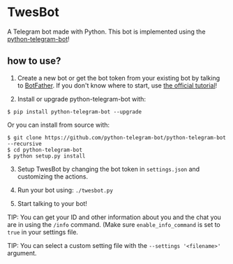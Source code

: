 # TwesBot
A Telegram bot made with Python. This bot is implemented using the
[python-telegram-bot](https://github.com/python-telegram-bot/python-telegram-bot)!


## how to use?
1. Create a new bot or get the bot token from your existing bot by talking to
[BotFather](https://telegram.me/BotFather). If you don't know where to start, 
use [the official tutorial](https://core.telegram.org/bots#6-botfather)!

2. Install or upgrade python-telegram-bot with:
```
$ pip install python-telegram-bot --upgrade
```
Or you can install from source with:
```
$ git clone https://github.com/python-telegram-bot/python-telegram-bot --recursive
$ cd python-telegram-bot
$ python setup.py install
```

3. Setup TwesBot by changing the bot token in `settings.json` and customizing
the actions.

4. Run your bot using: `./twesbot.py`

5. Start talking to your bot!

TIP: You can get your ID and other information about you and the chat you are in using the `/info` command. (Make sure `enable_info_command` is set to `true` in your settings file.

TIP: You can select a custom setting file with the `--settings '<filename>'` argument.

